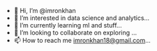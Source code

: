 - 👋 Hi, I’m @imronkhan
- 👀 I’m interested in data science and analytics...
- 🌱 I’m currently learning ml and stuff...
- 💞️ I’m looking to collaborate on exploring ...
- 📫 How to reach me imronkhan18@gmail.com...



<!---
imronkhan/imronkhan is a ✨ special ✨ repository because its `README.md` (this file) appears on your GitHub profile.
You can click the Preview link to take a look at your changes.
--->
